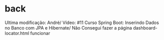 # back
Ultima modificação: André/
Vídeo: #11 Curso Spring Boot: Inserindo Dados no Banco com JPA e Hibernate/
Não Consegui fazer a página dashboard-locator.html funcionar

